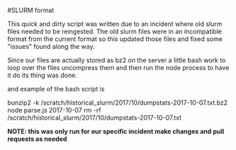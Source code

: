 #SLURM format

This quick and dirty script was written due to an incident where old slurm files needed to be reingested.
The old slurm files were in an incompatible format from the current format so this updated those files and fixed some "issues" found along the way.

Since our files are actually stored as bz2 on the server a little bash work to loop over the files uncompress them and then run the node process to have it do its thing was done.

and example of the bash script is

bunzip2 -k /scratch/historical_slurm/2017/10/dumpstats-2017-10-07.txt.bz2
node parse.js 2017-10-07
rm -rf /scratch/historical_slurm/2017/10/dumpstats-2017-10-07.txt

**NOTE: this was only run for our specific incident make changes and pull requests as needed**
